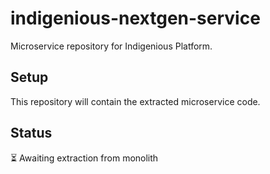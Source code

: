 # indigenious-nextgen-service

Microservice repository for Indigenious Platform.

## Setup

This repository will contain the extracted microservice code.

## Status

⏳ Awaiting extraction from monolith
